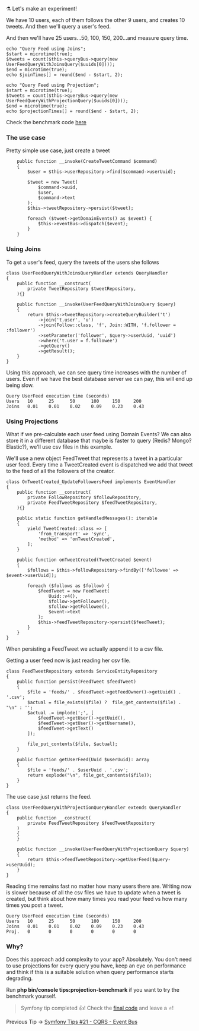 ⚗️ Let's make an experiment!

We have 10 users, each of them follows the other 9 users, and creates 10 tweets. And then we'll query a user's feed.

And then we'll have 25 users...50, 100, 150, 200...and measure query time.

    echo "Query Feed using Joins";
    $start = microtime(true);
    $tweets = count($this->queryBus->query(new UserFeedQueryWithJoinsQuery($uuids[0])));
    $end = microtime(true);
    echo $joinTimes[] = round($end - $start, 2);
    
    echo "Query Feed using Projection";
    $start = microtime(true);
    $tweets = count($this->queryBus->query(new UserFeedQueryWithProjectionQuery($uuids[0])));
    $end = microtime(true);
    echo $projectionTimes[] = round($end - $start, 2);
    

Check the benchmark code [here](https://web.archive.org/web/20211127175940/https://github.com/albertobeiz/symfony-tips/blob/22/src/Apps/SymfonyCommands/ProjectionBenchmark.php)

### The use case

Pretty simple use case, just create a tweet

        public function __invoke(CreateTweetCommand $command)
        {
            $user = $this->userRepository->find($command->userUuid);
    
            $tweet = new Tweet(
                $command->uuid,
                $user,
                $command->text
            );
            $this->tweetRepository->persist($tweet);
    
            foreach ($tweet->getDomainEvents() as $event) {
                $this->eventBus->dispatch($event);
            }
        }
    

### Using Joins

To get a user's feed, query the tweets of the users she follows

    class UserFeedQueryWithJoinsQueryHandler extends QueryHandler
    {
        public function __construct(
            private TweetRepository $tweetRepository,
        ){}
    
        public function __invoke(UserFeedQueryWithJoinsQuery $query)
        {
            return $this->tweetRepository->createQueryBuilder('t')
                ->join('t.user', 'u')
                ->join(Follow::class, 'f', Join::WITH, 'f.follower = :follower')
                ->setParameter('follower', $query->userUuid, 'uuid')
                ->where('t.user = f.followee')
                ->getQuery()
                ->getResult();
        }
    }
    

Using this approach, we can see query time increases with the number of users. Even if we have the best database server we can pay, this will end up being slow.

    Query UserFeed execution time (seconds)
    Users   10      25      50      100     150     200     
    Joins   0.01    0.01    0.02    0.09    0.23    0.43
    

### Using Projections

What if we pre-calculate each user feed using Domain Events? We can also store it in a different database that maybe is faster to query (Redis? Mongo? Elastic?), we'll use csv files in this example.

We'll use a new object FeedTweet that represents a tweet in a particular user feed. Every time a TweetCreated event is dispatched we add that tweet to the feed of all the followers of the creator.

    class OnTweetCreated_UpdateFollowersFeed implements EventHandler
    {
        public function __construct(
            private FollowRepository $followRepository,
            private FeedTweetRepository $feedTweetRepository,
        ){}
    
        public static function getHandledMessages(): iterable
        {
            yield TweetCreated::class => [
                'from_transport' => 'sync',
                'method' => 'onTweetCreated',
            ];
        }
    
        public function onTweetCreated(TweetCreated $event)
        {
            $follows = $this->followRepository->findBy(['followee' => $event->userUuid]);
    
            foreach ($follows as $follow) {
                $feedTweet = new FeedTweet(
                    Uuid::v4(),
                    $follow->getFollower(),
                    $follow->getFollowee(),
                    $event->text
                );
                $this->feedTweetRepository->persist($feedTweet);
            }
        }
    }
    

When persisting a FeedTweet we actually append it to a csv file.

Getting a user feed now is just reading her csv file.

    class FeedTweetRepository extends ServiceEntityRepository
    {
        public function persist(FeedTweet $feedTweet)
        {
            $file = 'feeds/' . $feedTweet->getFeedOwner()->getUuid() . '.csv';
            $actual = file_exists($file) ?  file_get_contents($file) . "\n" : '';
            $actual .= implode(';', [
                $feedTweet->getUser()->getUuid(),
                $feedTweet->getUser()->getUsername(),
                $feedTweet->getText()
            ]);
    
            file_put_contents($file, $actual);
        }
    
        public function getUserFeed(Uuid $userUuid): array
        {
            $file = 'feeds/' . $userUuid . '.csv';
            return explode("\n", file_get_contents($file));
        }
    }
    

The use case just returns the feed.

    class UserFeedQueryWithProjectionQueryHandler extends QueryHandler
    {
        public function __construct(
            private FeedTweetRepository $feedTweetRepository
        )
        {
        }
    
        public function __invoke(UserFeedQueryWithProjectionQuery $query)
        {
            return $this->feedTweetRepository->getUserFeed($query->userUuid);
        }
    }
    

Reading time remains fast no matter how many users there are. Writing now is slower because of all the csv files we have to update when a tweet is created, but think about how many times you read your feed vs how many times you post a tweet.

    Query UserFeed execution time (seconds)
    Users   10      25      50      100     150     200     
    Joins   0.01    0.01    0.02    0.09    0.23    0.43    
    Proj.   0       0       0       0       0       0
    

### Why?

Does this approach add complexity to your app? Absolutely. You don't need to use projections for every query you have, keep an eye on performance and think if this is a suitable solution when query performance starts degrading.

Run **php bin/console tips:projection-benchmark** if you want to try the benchmark yourself.

> Symfony tip completed 👍! Check the [final code](https://github.com/albertobeiz/symfony-tips/tree/22) and leave a ⭐️!

Previous Tip -> [Symfony Tips #21 - CQRS - Event Bus]([https://github.com/albertobeiz/symfony-tips/tree/21](https://github.com/albertobeiz/symfony-tips/tree/21))
